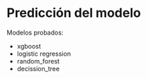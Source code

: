 # Predicción del modelo

Modelos probados:
- xgboost
- logistic regression
- random_forest
- decission_tree
